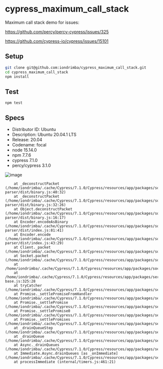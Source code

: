 # cypress_maximum_call_stack

Maximum call stack demo for issues:

<https://github.com/percy/percy-cypress/issues/325>

<https://github.com/cypress-io/cypress/issues/15101>

## Setup
```sh
git clone git@github.com:iondrimba/cypress_maximum_call_stack.git
cd cypress_maximum_call_stack
npm install
```

## Test
```
npm test
```


## Specs
- Distributor ID: Ubuntu
- Description:    Ubuntu 20.04.1 LTS
- Release:        20.04
- Codename:       focal
- node 15.14.0
- npm 7.7.6
- cypress 7.1.0
- percy/cypress 3.1.0

![image](https://user-images.githubusercontent.com/178548/115878365-d84f9380-a41e-11eb-84b4-eb71d598c106.png)

```
    at _deconstructPacket (/home/iondrimba/.cache/Cypress/7.1.0/Cypress/resources/app/packages/socket/node_modules/socket.io-parser/dist/binary.js:40:32)
    at _deconstructPacket (/home/iondrimba/.cache/Cypress/7.1.0/Cypress/resources/app/packages/socket/node_modules/socket.io-parser/dist/binary.js:32:26)
    at Object.deconstructPacket (/home/iondrimba/.cache/Cypress/7.1.0/Cypress/resources/app/packages/socket/node_modules/socket.io-parser/dist/binary.js:16:17)
    at Encoder.encodeAsBinary (/home/iondrimba/.cache/Cypress/7.1.0/Cypress/resources/app/packages/socket/node_modules/socket.io-parser/dist/index.js:81:41)
    at Encoder.encode (/home/iondrimba/.cache/Cypress/7.1.0/Cypress/resources/app/packages/socket/node_modules/socket.io-parser/dist/index.js:43:29)
    at Client._packet (/home/iondrimba/.cache/Cypress/7.1.0/Cypress/resources/app/packages/socket/node_modules/socket.io/dist/client.js:167:44)
    at Socket.packet (/home/iondrimba/.cache/Cypress/7.1.0/Cypress/resources/app/packages/socket/node_modules/socket.io/dist/socket.js:161:21)
    at /home/iondrimba/.cache/Cypress/7.1.0/Cypress/resources/app/packages/socket/node_modules/socket.io/dist/socket.js:270:18
    at /home/iondrimba/.cache/Cypress/7.1.0/Cypress/resources/app/packages/server/lib/socket-base.js:325:28
    at tryCatcher (/home/iondrimba/.cache/Cypress/7.1.0/Cypress/resources/app/packages/server/node_modules/bluebird/js/release/util.js:16:23)
    at Promise._settlePromiseFromHandler (/home/iondrimba/.cache/Cypress/7.1.0/Cypress/resources/app/packages/server/node_modules/bluebird/js/release/promise.js:547:31)
    at Promise._settlePromise (/home/iondrimba/.cache/Cypress/7.1.0/Cypress/resources/app/packages/server/node_modules/bluebird/js/release/promise.js:604:18)
    at Promise._settlePromise0 (/home/iondrimba/.cache/Cypress/7.1.0/Cypress/resources/app/packages/server/node_modules/bluebird/js/release/promise.js:649:10)
    at Promise._settlePromises (/home/iondrimba/.cache/Cypress/7.1.0/Cypress/resources/app/packages/server/node_modules/bluebird/js/release/promise.js:725:18)
    at _drainQueueStep (/home/iondrimba/.cache/Cypress/7.1.0/Cypress/resources/app/packages/server/node_modules/bluebird/js/release/async.js:93:12)
    at _drainQueue (/home/iondrimba/.cache/Cypress/7.1.0/Cypress/resources/app/packages/server/node_modules/bluebird/js/release/async.js:86:9)
    at Async._drainQueues (/home/iondrimba/.cache/Cypress/7.1.0/Cypress/resources/app/packages/server/node_modules/bluebird/js/release/async.js:102:5)
    at Immediate.Async.drainQueues [as _onImmediate] (/home/iondrimba/.cache/Cypress/7.1.0/Cypress/resources/app/packages/server/node_modules/bluebird/js/release/async.js:15:14)
    at processImmediate (internal/timers.js:461:21)

```

